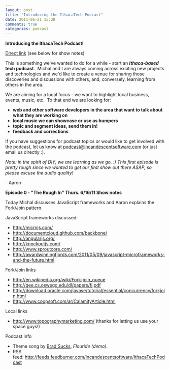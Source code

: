 ```yaml
---
layout: post
title: "Introducing the IthacaTech Podcast"
date: 2011-06-21 15:28
comments: true
categories: podcast
---
```

<p><strong>Introducing the IthacaTech Podcast!</strong></p>
<p><a href="http://podcast.incandescentsoftware.com/s0/E0-The_Rough_In.mp3" title="Episode 0 - The Rough In" target="_blank">Direct link</a> (see below for show notes)</p>
<p>This is something we've wanted to do for a while - start an <strong><em>Ithaca-based</em> tech podcast</strong>. &nbsp;Michal and I are always coming across exciting new projects and technologies and we'd like to create a venue for sharing those discoveries and discussions with others, and, conversely, learning from others in the area.</p>
<p>We are aiming for a local focus - we want to highlight local business, events, music, etc. &nbsp;To that end we are looking for:</p>
<ul>
<li><strong>web and other software developers in the area that want to talk about what they are working on</strong></li>
<li><strong>local music we can showcase or use as bumpers</strong></li>
<li><strong>topic and segment ideas, send them in!</strong></li>
<li><strong>feedback and corrections</strong></li>
</ul>
<p>If you have suggestions for podcast topics or would like to get involved with the podcast, let us know at <a href="mailto:podcast@incandescentsoftware.com" target="_blank">podcast@incandescentsoftware.com</a> (or just email us directly :).</p>
<p><em>Note: in the spirit of DIY, we are learning as we go. :) This first episode is pretty rough since we wanted to get our first show out there ASAP, so please excuse the audio quality!</em></p>
<p>- Aaron</p>
<p><strong>Episode 0 - "The Rough In" Thurs. 6/16/11 Show notes</strong></p>
<p>Today Michal discusses JavaScript frameworks and Aaron explains the Fork/Join pattern.</p>
<p>JavaScript frameworks discussed:</p>
<ul>
<li><a href="http://microjs.com/">http://microjs.com/</a></li>
<li><a href="http://documentcloud.github.com/backbone/">http://documentcloud.github.com/backbone/</a></li>
<li><a href="http://angularjs.org/">http://angularjs.org/</a></li>
<li><a href="http://knockoutjs.com/">http://knockoutjs.com/</a></li>
<li><a href="http://www.sproutcore.com/">http://www.sproutcore.com/</a></li>
<li><a href="http://awardwinningfjords.com/2011/05/09/javascript-microframeworks-and-the-future.html">http://awardwinningfjords.com/2011/05/09/javascript-microframeworks-and-the-future.html</a></li>
</ul>
<p>Fork/Join links</p>
<ul>
<li><a href="http://en.wikipedia.org/wiki/Fork-join_queue">http://en.wikipedia.org/wiki/Fork-join_queue</a></li>
<li><a href="http://gee.cs.oswego.edu/dl/papers/fj.pdf">http://gee.cs.oswego.edu/dl/papers/fj.pdf</a></li>
<li><a href="http://download.oracle.com/javase/tutorial/essential/concurrency/forkjoin.html">http://download.oracle.com/javase/tutorial/essential/concurrency/forkjoin.html</a></li>
<li><a href="http://www.coopsoft.com/ar/CalamityArticle.html">http://www.coopsoft.com/ar/CalamityArticle.html</a></li>
</ul>
<p>Local links</p>
<ul>
<li><a href="http://www.topographymarketing.com/">http://www.topographymarketing.com/</a>&nbsp;(thanks for letting us use your space guys!)</li>
</ul>
<p>Podcast info</p>
<ul>
<li>Theme song by <a href="http://www.bradsucks.net/" target="_blank">Brad Sucks</a>, <em>Flouride (demo)</em>.</li>
<li>RSS feed:&nbsp;<a href="http://feeds.feedburner.com/incandescentsoftware/IthacaTechPodcast">http://feeds.feedburner.com/incandescentsoftware/IthacaTechPodcast</a></li>
</ul>

